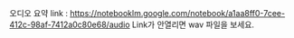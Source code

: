 오디오 요약 link : https://notebooklm.google.com/notebook/a1aa8ff0-7cee-412c-98af-7412a0c80e68/audio
   Link가 안열리면 wav 파일을 보세요.
